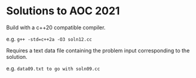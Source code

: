 # Solutions to AOC 2021

Build with a c++20 compatible compiler.

e.g. ```g++ -std=c++2a -O3 soln12.cc```

Requires a text data file containing the problem input corresponding to the solution.

e.g. ```data09.txt to go with soln09.cc```
